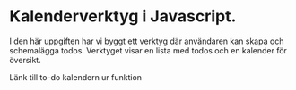 # Kalenderverktyg i Javascript.

I den här uppgiften har vi byggt ett verktyg där användaren kan skapa och schemalägga todos. Verktyget visar en lista med todos och en kalender för översikt.


Länk till to-do kalendern ur funktion[](https://sillen00.github.io/To-Do-Calendar/)



